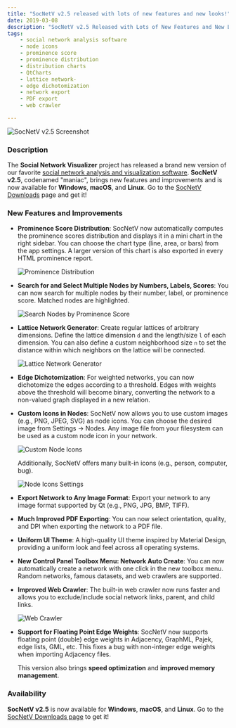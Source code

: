 ```yaml
---
title: "SocNetV v2.5 released with lots of new features and new looks!"
date: 2019-03-08
description: "SocNetV v2.5 Released with Lots of New Features and New Looks!"
tags: 
    - social network analysis software
    - node icons
    - prominence score
    - prominence distribution
    - distribution charts
    - QtCharts
    - lattice network-
    - edge dichotomization
    - network export
    - PDF export
    - web crawler

---
```



![SocNetV v2.5 Screenshot](/data/uploads/screenshots/25/socnetv-25-small-world-100-degree-prestige-radial-layout-minichart.png)

### Description

The **Social Network Visualizer** project has released a brand new version of our favorite [social network analysis and visualization software](https://socnetv.org). **SocNetV v2.5**, codenamed "maniac", brings new features and improvements and is now available for **Windows**, **macOS**, and **Linux**. Go to the [SocNetV Downloads](https://socnetv.org/downloads/) page and get it!

### New Features and Improvements

- **Prominence Score Distribution**: SocNetV now automatically computes the prominence scores distribution and displays it in a mini chart in the right sidebar. You can choose the chart type (line, area, or bars) from the app settings. A larger version of this chart is also exported in every HTML prominence report.

  ![Prominence Distribution](/data/uploads/screenshots/25/socnetv-25-report-power-centrality-distribution.png)

- **Search for and Select Multiple Nodes by Numbers, Labels, Scores**: You can now search for multiple nodes by their number, label, or prominence score. Matched nodes are highlighted.

  ![Search Nodes by Prominence Score](/data/uploads/screenshots/25/socnetv-25-find-and-select-nodes-by-prominence-score.png)

- **Lattice Network Generator**: Create regular lattices of arbitrary dimensions. Define the lattice dimension `d` and the length/size `l` of each dimension. You can also define a custom neighborhood size `n` to set the distance within which neighbors on the lattice will be connected.

  ![Lattice Network Generator](/data/uploads/screenshots/25/socnetv-25-lattice-network-generator.png)

- **Edge Dichotomization**: For weighted networks, you can now dichotomize the edges according to a threshold. Edges with weights above the threshold will become binary, converting the network to a non-valued graph displayed in a new relation.

- **Custom Icons in Nodes**: SocNetV now allows you to use custom images (e.g., PNG, JPEG, SVG) as node icons. You can choose the desired image from Settings -> Nodes. Any image file from your filesystem can be used as a custom node icon in your network.

  ![Custom Node Icons](/data/uploads/screenshots/25/socnetv-25-custom-node-icons-political-parties-greece.png)

  Additionally, SocNetV offers many built-in icons (e.g., person, computer, bug).

  ![Node Icons Settings](/data/uploads/screenshots/25/socnetv-25-settings-custom-node-icons.png)

- **Export Network to Any Image Format**: Export your network to any image format supported by Qt (e.g., PNG, JPG, BMP, TIFF).

- **Much Improved PDF Exporting**: You can now select orientation, quality, and DPI when exporting the network to a PDF file.

- **Uniform UI Theme**: A high-quality UI theme inspired by Material Design, providing a uniform look and feel across all operating systems.

- **New Control Panel Toolbox Menu: Network Auto Create**: You can now automatically create a network with one click in the new toolbox menu. Random networks, famous datasets, and web crawlers are supported.

- **Improved Web Crawler**: The built-in web crawler now runs faster and allows you to exclude/include social network links, parent, and child links.

  ![Web Crawler](/data/uploads/screenshots/25/socnetv-25-web-crawler.png)

- **Support for Floating Point Edge Weights**: SocNetV now supports floating point (double) edge weights in Adjacency, GraphML, Pajek, edge lists, GML, etc. This fixes a bug with non-integer edge weights when importing Adjacency files.

  This version also brings **speed optimization** and **improved memory management**.

### Availability

**SocNetV v2.5** is now available for **Windows**, **macOS**, and **Linux**. Go to the [SocNetV Downloads page](https://socnetv.org/downloads/) to get it!
